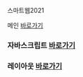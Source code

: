 
스마트웹2021

메인 <a href="https://kimseounyoung.github.io/dothome21/">바로가기</a>

### 자바스크립트 <a href="https://kimseounyoung.github.io/dothome21/javascript/javascript100.html">바로가기</a>
### 레이아웃 <a href="https://kimseounyoung.github.io/dothome21/layout/index.html">바로가기</a>
